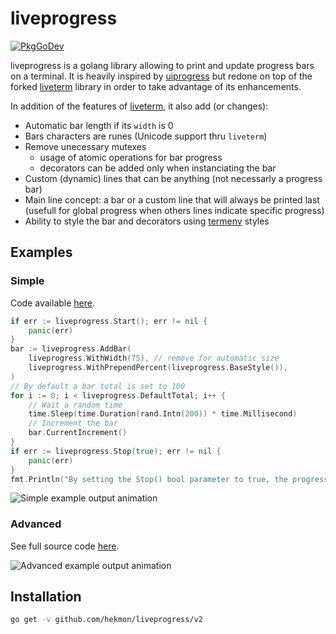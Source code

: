 # liveprogress
[![PkgGoDev](https://pkg.go.dev/badge/github.com/hekmon/liveprogress)](https://pkg.go.dev/github.com/hekmon/liveprogress)

liveprogress is a golang library allowing to print and update progress bars on a terminal. It is heavily inspired by [uiprogress](https://github.com/gosuri/uiprogress) but redone on top of the forked [liveterm](https://github.com/hekmon/liveterm/v2) library in order to take advantage of its enhancements.

In addition of the features of [liveterm](https://github.com/hekmon/liveterm/v2), it also add (or changes):
* Automatic bar length if its `width` is 0
* Bars characters are runes (Unicode support thru `liveterm`)
* Remove unecessary mutexes
	* usage of atomic operations for bar progress
	* decorators can be added only when instanciating the bar
* Custom (dynamic) lines that can be anything (not necessarly a progress bar)
* Main line concept: a bar or a custom line that will always be printed last (usefull for global progress when others lines indicate specific progress)
* Ability to style the bar and decorators using [termenv](https://github.com/muesli/termenv) styles

## Examples

### Simple

Code available [here](examples/simple/main.go).

```go
if err := liveprogress.Start(); err != nil {
	panic(err)
}
bar := liveprogress.AddBar(
	liveprogress.WithWidth(75), // remove for automatic size
	liveprogress.WithPrependPercent(liveprogress.BaseStyle()),
)
// By default a bar total is set to 100
for i := 0; i < liveprogress.DefaultTotal; i++ {
	// Wait a random time
	time.Sleep(time.Duration(rand.Intn(200)) * time.Millisecond)
	// Increment the bar
	bar.CurrentIncrement()
}
if err := liveprogress.Stop(true); err != nil {
	panic(err)
}
fmt.Println("By setting the Stop() bool parameter to true, the progress bar is cleared at stop.")
```

![Simple example output animation](https://github.com/hekmon/liveprogress/blob/main/examples/simple/example.gif?raw=true)

### Advanced

See full source code [here](examples/advanced/main.go).

![Advanced example output animation](https://github.com/hekmon/liveprogress/blob/main/examples/advanced/example.gif?raw=true)

## Installation

```bash
go get -v github.com/hekmon/liveprogress/v2
```
